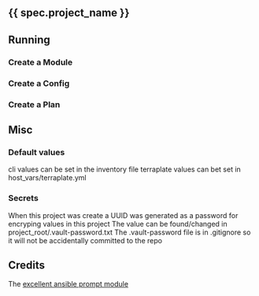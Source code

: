 ## {{ spec.project_name }}

## Running

### Create a Module


### Create a Config


### Create a Plan


## Misc

### Default values

cli values can be set in the inventory file
terraplate values can bet set in host_vars/terraplate.yml

### Secrets

When this project was create a UUID was generated as a password for encryping values in this project
The value can be found/changed in project_root/.vault-password.txt
The .vault-password file is in .gitignore so it will not be accidentally committed to the repo


## Credits

The [excellent ansible prompt module](https://github.com/andrewvaughan/ansible-role-prompt)
